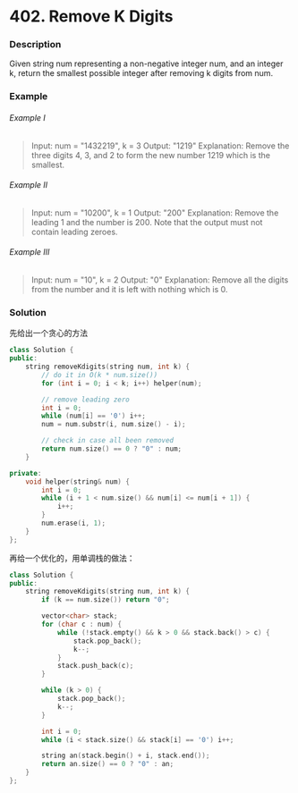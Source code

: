 # 402. Remove K Digits

### Description

Given string num representing a non-negative integer num, and an integer k, return the smallest possible integer after removing k digits from num.

### Example 

###### Example I

> Input: num = "1432219", k = 3
> Output: "1219"
> Explanation: Remove the three digits 4, 3, and 2 to form the new number 1219 which is the smallest.

###### Example II

> Input: num = "10200", k = 1
> Output: "200"
> Explanation: Remove the leading 1 and the number is 200. Note that the output must not contain leading zeroes.

###### Example III

> Input: num = "10", k = 2
> Output: "0"
> Explanation: Remove all the digits from the number and it is left with nothing which is 0.

### Solution

先给出一个贪心的方法

```c++
class Solution {
public:
    string removeKdigits(string num, int k) {
        // do it in O(k * num.size())
        for (int i = 0; i < k; i++) helper(num);

        // remove leading zero
        int i = 0;
        while (num[i] == '0') i++;
        num = num.substr(i, num.size() - i);

        // check in case all been removed
        return num.size() == 0 ? "0" : num;
    }

private:
    void helper(string& num) {
        int i = 0;
        while (i + 1 < num.size() && num[i] <= num[i + 1]) {
            i++;
        }
        num.erase(i, 1); 
    }
};
```

再给一个优化的，用单调栈的做法：

```c++
class Solution {
public:
    string removeKdigits(string num, int k) {
        if (k == num.size()) return "0";

        vector<char> stack;
        for (char c : num) {
            while (!stack.empty() && k > 0 && stack.back() > c) {
                stack.pop_back();
                k--;
            }
            stack.push_back(c);
        }

        while (k > 0) {
            stack.pop_back();
            k--;
        }

        int i = 0;
        while (i < stack.size() && stack[i] == '0') i++;

        string an(stack.begin() + i, stack.end());
        return an.size() == 0 ? "0" : an;
    }
};
```
